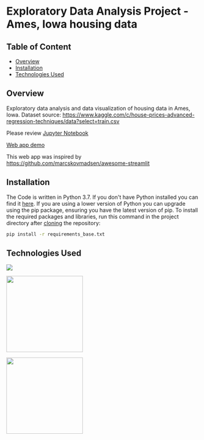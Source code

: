 # Exploratory Data Analysis Project - Ames, Iowa housing data

## Table of Content

- [Overview](#Overview)
- [Installation](#Installation)
- [Technologies Used](#technologies-used)

## Overview

Exploratory data analysis and data visualization of housing data in Ames, Iowa.
Dataset source: https://www.kaggle.com/c/house-prices-advanced-regression-techniques/data?select=train.csv

Please review [Jupyter Notebook](Ames_Housing_EDA.ipynb)

[Web app demo](https://ames-data-app.herokuapp.com)

This web app was inspired by https://github.com/marcskovmadsen/awesome-streamlit

## Installation

The Code is written in Python 3.7. If you don't have Python installed you can find it [here](https://www.python.org/downloads/). If you are using a lower version of Python you can upgrade using the pip package, ensuring you have the latest version of pip. To install the required packages and libraries, run this command in the project directory after [cloning](https://www.howtogeek.com/451360/how-to-clone-a-github-repository/) the repository:

```bash
pip install -r requirements_base.txt
```

## Technologies Used

![](https://forthebadge.com/images/badges/made-with-python.svg)

[<img target="_blank" src="https://camo.githubusercontent.com/e5efd9b8f2106722c85415f104a352232a3a9437d765778aca491a2c2a7d5d6c/68747470733a2f2f6465762e70616e6461732e696f2f7374617469632f696d672f70616e6461732e737667" width=200>](https://pandas.pydata.org/)

[<img target="_blank" src="https://pyviz.org/_static/logo.png" width=200>](https://pyviz.org)
